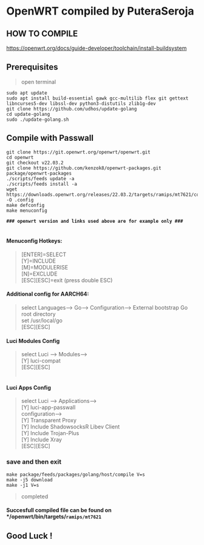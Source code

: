 # OpenWRT compiled by PuteraSeroja


## HOW TO COMPILE
https://openwrt.org/docs/guide-developer/toolchain/install-buildsystem <br>

## Prerequisites <br>
> open terminal


`````
sudo apt update
sudo apt install build-essential gawk gcc-multilib flex git gettext libncurses5-dev libssl-dev python3-distutils zlib1g-dev
git clone https://github.com/udhos/update-golang
cd update-golang
sudo ./update-golang.sh
`````

## Compile with Passwall
`````````
git clone https://git.openwrt.org/openwrt/openwrt.git
cd openwrt
git checkout v22.03.2
git clone https://github.com/kenzok8/openwrt-packages.git package/openwrt-packages
./scripts/feeds update -a
./scripts/feeds install -a
wget https://downloads.openwrt.org/releases/22.03.2/targets/ramips/mt7621/config.buildinfo -O .config
make defconfig
make menuconfig
`````````
**`### openwrt version and links used above are for example only ###`** <br><br>

#### Menuconfig Hotkeys:
> [ENTER]=SELECT <br>
> [Y]=INCLUDE <br>
> [M]=MODULERISE <br>
> [N]=EXCLUDE <br>
> [ESC][ESC]=exit (press double ESC) <br>

#### Additional config for AARCH64:
> select Languages--> Go--> Configuration--> External bootstrap Go root directory <br>
> set /usr/local/go <br>
> [ESC][ESC]<br>

#### Luci Modules Config
> select Luci --> Modules--> <br>
> [Y] luci-compat <br>
> [ESC][ESC] <br><br>

#### Luci Apps Config
> select Luci --> Applications--> <br>
  > [Y] luci-app-passwall <br>
    configuration--> <br>
      [Y] Transparent Proxy <br>
      [Y] Include ShadowsocksR Libev Client <br>
      [Y] Include Trojan-Plus <br>
      [Y] Include Xray <br>
> [ESC][ESC] <br>

### save and then exit <br>

```
make package/feeds/packages/golang/host/compile V=s
make -j5 download
make -j1 V=s
```
> completed

#### Succesfull compiled file can be found on \*/openwrt/bin/targets/`ramips/mt7621`

## Good Luck !
